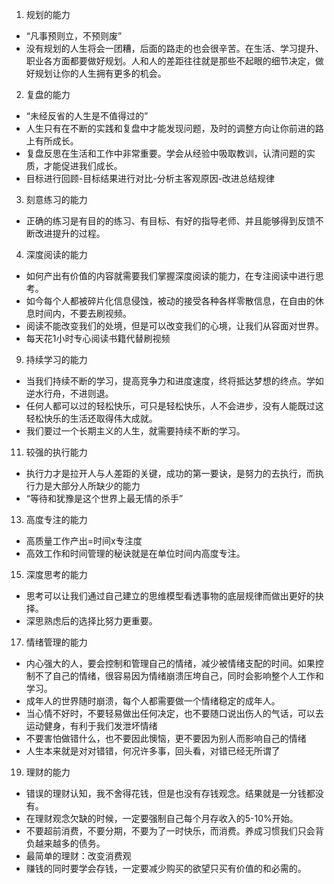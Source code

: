 
1. 规划的能力
  - “凡事预则立，不预则废”
  - 没有规划的人生将会一团糟，后面的路走的也会很辛苦。在生活、学习提升、职业各方面都要做好规划。人和人的差距往往就是那些不起眼的细节决定，做好规划让你的人生拥有更多的机会。
2. 复盘的能力
  - “未经反省的人生是不值得过的”
  - 人生只有在不断的实践和复盘中才能发现问题，及时的调整方向让你前进的路上有所成长。
  - 复盘反思在生活和工作中非常重要。学会从经验中吸取教训，认清问题的实质，才能促进我们成长。
  - 目标进行回顾-目标结果进行对比-分析主客观原因-改进总结规律
3. 刻意练习的能力
  - 正确的练习是有目的的练习、有目标、有好的指导老师、并且能够得到反馈不断改进提升的过程。
4. 深度阅读的能力
  - 如何产出有价值的内容就需要我们掌握深度阅读的能力，在专注阅读中进行思考。
  - 如今每个人都被碎片化信息侵蚀，被动的接受各种各样零散信息，在自由的休息时间内，不要去刷视频。
  - 阅读不能改变我们的处境，但是可以改变我们的心境，让我们从容面对世界。
  - 每天花1小时专心阅读书籍代替刷视频
9. 持续学习的能力
  - 当我们持续不断的学习，提高竞争力和进度速度，终将抵达梦想的终点。学如逆水行舟，不进则退。
  - 任何人都可以过的轻松快乐，可只是轻松快乐，人不会进步，没有人能既过这轻松快乐的生活还取得伟大成就。
  - 我们要过一个长期主义的人生，就需要持续不断的学习。
11. 较强的执行能力
  - 执行力才是拉开人与人差距的关键，成功的第一要诀，是努力的去执行，而执行力是大部分人所缺少的能力
  - “等待和犹豫是这个世界上最无情的杀手”
13. 高度专注的能力
  - 高质量工作产出=时间x专注度
  - 高效工作和时间管理的秘诀就是在单位时间内高度专注。
15. 深度思考的能力
  - 思考可以让我们通过自己建立的思维模型看透事物的底层规律而做出更好的抉择。
  - 深思熟虑后的选择比努力更重要。
17. 情绪管理的能力
  - 内心强大的人，要会控制和管理自己的情绪，减少被情绪支配的时间。如果控制不了自己的情绪，很容易因为情绪崩溃压垮自己，同时会影响整个人工作和学习。
  - 成年人的世界随时崩溃，每个人都需要做一个情绪稳定的成年人。
  - 当心情不好时，不要轻易做出任何决定，也不要随口说出伤人的气话，可以去运动健身，有利于我们发泄坏情绪
  - 不要害怕做错什么，也不要因此懊恼，更不要因为别人而影响自己的情绪
  - 人生本来就是对对错错，何况许多事，回头看，对错已经无所谓了
19. 理财的能力
  - 错误的理财认知，我不舍得花钱，但是也没有存钱观念。结果就是一分钱都没有。
  - 在理财观念欠缺的时候，一定要强制自己每个月存收入的5-10%开始。
  - 不要超前消费，不要分期，不要为了一时快乐，而消费。养成习惯我们只会背负越来越多的债务。
  - 最简单的理财：改变消费观
  - 赚钱的同时要学会存钱，一定要减少购买的欲望只买有价值的和必需的。
